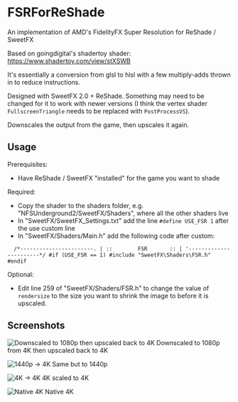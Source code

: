 # FSRForReShade
An implementation of AMD's FidelityFX Super Resolution for ReShade / SweetFX

Based on goingdigital's shadertoy shader: https://www.shadertoy.com/view/stXSWB

It's essentially a conversion from glsl to hlsl with a few multiply-adds thrown in to reduce instructions.

Designed with SweetFX 2.0 + ReShade. Something may need to be changed for it to work with newer versions (I think the vertex shader `FullscreenTriangle` needs to be replaced with `PostProcessVS`).

Downscales the output from the game, then upscales it again.

## Usage

Prerequisites:

- Have ReShade / SweetFX "installed" for the game you want to shade

Required:

- Copy the shader to the shaders folder, e.g. "NFSUnderground2/SweetFX/Shaders", where all the other shaders live
- In "SweetFX/SweetFX_Settings.txt" add the line `#define USE_FSR 1` after the use custom line
- In "SweetFX/Shaders/Main.h" add the following code after custom:

`  /*-----------------------.
  | ::        FSR       :: |
  '-----------------------*/
#if (USE_FSR == 1)
	#include "SweetFX\Shaders\FSR.h"
#endif`

Optional:

- Edit line 259 of "SweetFX/Shaders/FSR.h" to change the value of `rendersize` to the size you want to shrink the image to before it is upscaled.

## Screenshots

![Downscaled to 1080p then upscaled back to 4K](https://i.imgur.com/GKFamm4.jpg)
Downscaled to 1080p from 4K then upscaled back to 4K

![1440p -> 4K](https://i.imgur.com/Pg4vsFG.jpg)
Same but to 1440p

![4K -> 4K](https://i.imgur.com/esr8xRN.jpg)
4K scaled to 4K

![Native 4K](https://i.imgur.com/UuRuIgJ.jpg)
Native 4K
